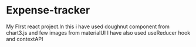 # Expense-tracker
My FIrst react project.In this i have used doughnut component from chart3.js and few images from materialUI I have also used useReducer hook and contextAPI
